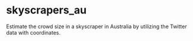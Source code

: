 # skyscrapers_au

Estimate the crowd size in a skyscraper in Australia by utilizing the Twitter data with coordinates.
